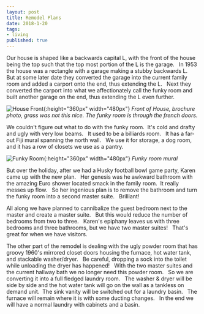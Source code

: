 ```yaml
---
layout: post
title: Remodel Plans
date: 2018-1-20
tags:
- living
published: true
---
```


Our house is shaped like a backwards capital L, with the front of the house being the top such that the top most portion of the L is the garage. &nbsp; In 1953 the house was a rectangle with a garage making a stubby backwards L. &nbsp; But at some later date they converted the garage into the current family room and added a carport onto the end, thus extending the L. &nbsp; Next they converted the carport into what we affectionately call the funky room and built another garage on the end, thus extending the L even further.

![House Front](https://user-images.githubusercontent.com/19477681/41984617-ef196c32-79e5-11e8-82ba-ec61e8a422bb.jpg){:height="360px" width="480px"}
*Front of House, brochure photo, grass was not this nice.  The funky room is through the french doors.*

We couldn't figure out what to do with the funky room.  &nbsp;It's cold and drafty and ugly with very low beams. &nbsp; It used to be a billiards room. &nbsp; It has a far-out Fiji mural spanning the north wall. &nbsp; We use it for storage, a dog room, and it has a row of closets we use as a pantry. 

![Funky Room](https://user-images.githubusercontent.com/19477681/41984887-a41f9a20-79e6-11e8-9d70-f467f3f0a84f.jpg){:height="360px" width="480px"}
*Funky room mural*

But over the holiday, after we had a Husky football bowl game party, Karen came up with the new plan. &nbsp; Her genesis was he awkward bathroom with the amazing Euro shower located smack in the family room.  &nbsp;It really messes up flow. &nbsp; So her ingenious plan is to remove the bathroom and turn the funky room into a second master suite. &nbsp; Brilliant!

All along we have planned to cannibalize the guest bedroom next to the master and create a master suite. &nbsp; But this would reduce the number of bedrooms from two to three. &nbsp; Karen's epiphany leaves us with three bedrooms and three bathrooms, but we have two master suites! &nbsp;  That's great for when we have visitors.

The other part of the remodel is dealing with the ugly powder room that has groovy 1960's mirrored closet doors housing the furnace, hot water tank, and stackable washer/dryer. &nbsp; Be careful, dropping a sock into the toilet while unloading the dryer has happened! &nbsp; With the two master suites and the current hallway bath we no longer need this powder room. &nbsp; So we are converting it into a full fledged laundry room. &nbsp;  The washer & dryer will be side by side and the hot water tank will go on the wall as a tankless on demand unit.&nbsp;  The sink vanity will be switched out for a laundry basin. &nbsp; The furnace will remain where it is with some ducting changes. &nbsp; In the end we will have a normal laundry with cabinets and a basin.

